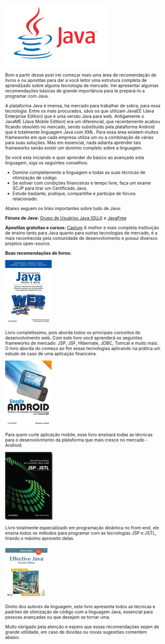 ![Plataforma Java](/images/java-logo.jpg "Plataforma Java")

Bom a partir desse post irei começar mais uma área de recomendação de livros e ou apostilas para dar a você leitor uma estrutura completa de aprendizado sobre alguma tecnologia de mercado.
Irei apresentar algumas recomendações básicas de grande importância para te prepará-lo a programar com Java.

A plataforma Java é imensa, há mercado para trabalhar de sobra, para essa tecnologia. Entre os mais procurados, sãos os que utilizam JavaEE (Java Enterprise Edition) que é uma versão Java para web. Antigamente o JavaME (Java Mobile Edition) era um diferencial, que recentemente acabou ficando obsoleto no mercado, sendo substituído pela plataforma Android que é totalmente linguagem Java com XML.
Para essa área existem muitos frameworks em que cada empresa utiliza um ou a combinação de várias para suas soluções. Mas em essencial, nada adianta aprender tais frameworks senão existir um domínio completo sobre a linguagem.

Se você esta iniciando e quer aprender do básico ao avançado esta linguagem, siga os seguintes conselhos:

*   Domine completamente a linguagem e todas as suas técnicas de otimização de código.
*   Se estiver com condições financeiras e tempo livre, faça um exame SCJP para tirar um Certificado Java.
*   Estude bastante, pratique, compartilhe e participe de fóruns relacionado.

Abaixo seguem os links importantes sobre tudo de Java:

**Fóruns de Java:** [Grupo de Usuários Java (GUJ)](http://www.guj.com.br/ "Grupo de Usuários Java") e [JavaFree](http://javafree.uol.com.br "JavaFree")

**Apostilas gratuitas e cursos:** [Caelum](http://www.caelum.com.br/apostilas/ "Caelum")
A melhor e mais completa instituição de ensino tanto para Java quanto para outras tecnologias de mercado, é a mais reconhecida pela comunidade de desenvolvimento e possui diversos projetos open-source.

**Boas recomendações de livros:**

[![Programação Java Para Web.](/images/livro-java-web.jpg)](http://www.novatec.com.br/livros/javaparaweb/)

Livro completíssimo, pois aborda todos os principais conceitos do desenvolvimento web. Com este livro você aprenderá os seguintes frameworks de mercado: JSP, JSF, Hibernate, JDBC, Tomcat e muito mais. O livro aborda do começo ao fim essas tecnologias aplicando na prática um estudo de caso de uma aplicação financeira.

[![Google Android 2° Edição.](/images/livro-de-android.jpg)](http://www.novatec.com.br/livros/googleand2/)

Para quem curte aplicação mobile, esse livro ensinará todas as técnicas para o desenvolvimento da plataforma que mais cresce no mercado - Android.

[![Desenvolvendo Aplicações Web com JSP e JSTL](/images/livro-jsp-jstl.jpg)](http://www.novatec.com.br/livros/jspejstl/)

Livro totalmente especializado em programação dinâmica no front-end, ele ensina todos os métodos para programar com as tecnologias JSP e JSTL, tirando o máximo aproveito delas.

[![Java Efetivo 2° Edição.](/images/livro-java-efetivo.jpg)](http://www.livrariasaraiva.com.br/produto/2624886/java-efetivo-2-ed/)

Direto dos autores da linguagem, este livro apresenta todos as técnicas e padrões de otimização de código com a linguagem Java, essencial para pessoas avançadas ou que desejam se tornar uma.

Muito obrigado pela atenção e espero que essas recomendações sejam de grande utilidade, em caso de dúvidas ou novas sugestões comentem abaixo.